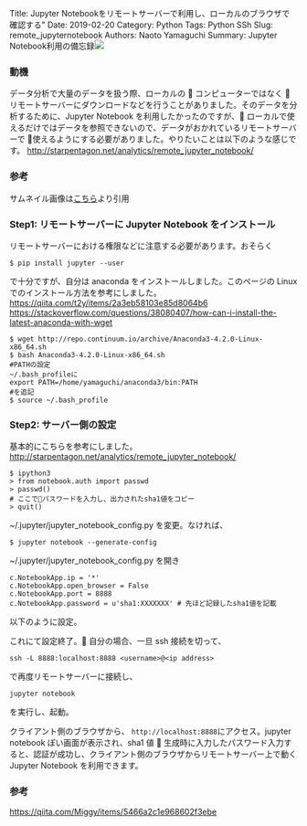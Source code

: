 Title: Jupyter Notebookをリモートサーバーで利用し、ローカルのブラウザで確認する"
Date: 2019-02-20
Category: Python
Tags: Python SSh
Slug: remote_jupyternotebook
Authors: Naoto Yamaguchi
Summary: Jupyter Notebook利用の備忘録<img src="https://paper-attachments.dropbox.com/s_8FAC27AC251845FE76C63F0EAF156DF8B3F4D3C17D70B16D9D9AEE81A162B247_1559630601567_jupyter.png">

### 動機

データ分析で大量のデータを扱う際、ローカルの  コンピューターではなく  リモートサーバーにダウンロードなどを行うことがありました。そのデータを分析するために、Jupyter Notebook を利用したかったのですが、 ローカルで使えるだけではデータを参照できないので、データがおかれているリモートサーバーで  使えるようにする必要がありました。やりたいことは以下のような感じです。
http://starpentagon.net/analytics/remote_jupyter_notebook/

### 参考

サムネイル画像は[こちら](https://en.wikipedia.org/wiki/Project_Jupyter)より引用

### Step1: リモートサーバーに Jupyter Notebook をインストール

リモートサーバーにおける権限などに注意する必要があります。おそらく

```
$ pip install jupyter --user
```

で十分ですが、自分は anaconda をインストールしました。このページの Linux でのインストール方法を参考にしました。
https://qiita.com/t2y/items/2a3eb58103e85d8064b6
https://stackoverflow.com/questions/38080407/how-can-i-install-the-latest-anaconda-with-wget

```
$ wget http://repo.continuum.io/archive/Anaconda3-4.2.0-Linux-x86_64.sh
$ bash Anaconda3-4.2.0-Linux-x86_64.sh
#PATHの設定
~/.bash_profileに
export PATH=/home/yamaguchi/anaconda3/bin:PATH
#を追記
$ source ~/.bash_profile
```

### Step2: サーバー側の設定

基本的にこちらを参考にしました。
http://starpentagon.net/analytics/remote_jupyter_notebook/

```
$ ipython3
> from notebook.auth import passwd
> passwd()
# ここでパスワードを入力し、出力されたsha1値をコピー
> quit()
```

~/.jupyter/jupyter_notebook_config.py を変更。なければ、

```
$ jupyter notebook --generate-config
```

~/.jupyter/jupyter_notebook_config.py を開き

```
c.NotebookApp.ip = '*'
c.NotebookApp.open_browser = False
c.NotebookApp.port = 8888
c.NotebookApp.password = u'sha1:XXXXXXX' # 先ほど記録したsha1値を記載
```

以下のように設定。

これにて設定終了。 自分の場合、一旦 ssh 接続を切って、

```
ssh -L 8888:localhost:8888 <username>@<ip address>
```

で再度リモートサーバーに接続し、

```
jupyter notebook
```

を実行し、起動。

クライアント側のブラウザから、
`http://localhost:8888`にアクセス。jupyter notebook ぽい画面が表示され、sha1 値  生成時に入力したパスワード入力すると、認証が成功し、クライアント側のブラウザからリモートサーバー上で動く Jupyter Notebook を利用できます。

### 参考

https://qiita.com/Miggy/items/5466a2c1e968602f3ebe
